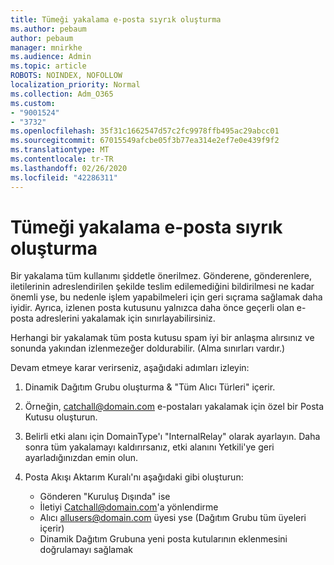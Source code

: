 ```yaml
---
title: Tümeği yakalama e-posta sıyrık oluşturma
ms.author: pebaum
author: pebaum
manager: mnirkhe
ms.audience: Admin
ms.topic: article
ROBOTS: NOINDEX, NOFOLLOW
localization_priority: Normal
ms.collection: Adm_O365
ms.custom:
- "9001524"
- "3732"
ms.openlocfilehash: 35f31c1662547d57c2fc9978ffb495ac29abcc01
ms.sourcegitcommit: 67015549afcbe05f3b77ea314e2ef7e0e439f9f2
ms.translationtype: MT
ms.contentlocale: tr-TR
ms.lasthandoff: 02/26/2020
ms.locfileid: "42286311"
---
```

# <a name="create-an-email-catch-all"></a>Tümeği yakalama e-posta sıyrık oluşturma

Bir yakalama tüm kullanımı şiddetle önerilmez. Gönderene, gönderenlere, iletilerinin adreslendirilen şekilde teslim edilemediğini bildirilmesi ne kadar önemli yse, bu nedenle işlem yapabilmeleri için geri sıçrama sağlamak daha iyidir. Ayrıca, izlenen posta kutusunu yalnızca daha önce geçerli olan e-posta adreslerini yakalamak için sınırlayabilirsiniz. 

Herhangi bir yakalamak tüm posta kutusu spam iyi bir anlaşma alırsınız ve sonunda yakından izlenmezeğer doldurabilir. (Alma sınırları vardır.) 

Devam etmeye karar verirseniz, aşağıdaki adımları izleyin:

1. Dinamik Dağıtım Grubu oluşturma & "Tüm Alıcı Türleri" içerir.

2. Örneğin, catchall@domain.com e-postaları yakalamak için özel bir Posta Kutusu oluşturun.

3. Belirli etki alanı için DomainType'ı "InternalRelay" olarak ayarlayın. Daha sonra tüm yakalamayı kaldırırsanız, etki alanını Yetkili'ye geri ayarladığınızdan emin olun.

4. Posta Akışı Aktarım Kuralı'nı aşağıdaki gibi oluşturun:

    - Gönderen "Kuruluş Dışında" ise
    - İletiyi Catchall@domain.com'a yönlendirme
    - Alıcı allusers@domain.com üyesi yse (Dağıtım Grubu tüm üyeleri içerir)
    - Dinamik Dağıtım Grubuna yeni posta kutularının eklenmesini doğrulamayı sağlamak

